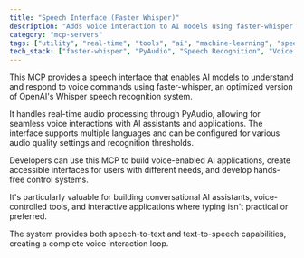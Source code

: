 ```yaml
---
title: "Speech Interface (Faster Whisper)"
description: "Adds voice interaction to AI models using faster-whisper for speech recognition and synthesis, enabling natural language voice interfaces."
category: "mcp-servers"
tags: ["utility", "real-time", "tools", "ai", "machine-learning", "speech-recognition", "voice-interaction", "accessible-interfaces"]
tech_stack: ["faster-whisper", "PyAudio", "Speech Recognition", "Voice Interfaces", "Real-time Audio Processing", "text-to-speech", "speech-to-text"]
---
```


This MCP provides a speech interface that enables AI models to understand and respond to voice commands using faster-whisper, an optimized version of OpenAI's Whisper speech recognition system. 

It handles real-time audio processing through PyAudio, allowing for seamless voice interactions with AI assistants and applications. The interface supports multiple languages and can be configured for various audio quality settings and recognition thresholds.

Developers can use this MCP to build voice-enabled AI applications, create accessible interfaces for users with different needs, and develop hands-free control systems. 

It's particularly valuable for building conversational AI assistants, voice-controlled tools, and interactive applications where typing isn't practical or preferred. 

The system provides both speech-to-text and text-to-speech capabilities, creating a complete voice interaction loop.